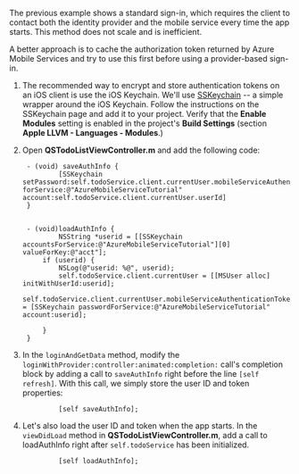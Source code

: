 
The previous example shows a standard sign-in, which requires the client to contact both the identity provider and the mobile service every time the app starts. This method does not scale and is inefficient.

A better approach is to cache the authorization token returned by Azure Mobile Services and try to use this first before using a provider-based sign-in.

1. The recommended way to encrypt and store authentication tokens on an iOS client is use the iOS Keychain. We'll use [SSKeychain](https://github.com/soffes/sskeychain) -- a simple wrapper around the iOS Keychain. Follow the instructions on the SSKeychain page and add it to your project. Verify that the **Enable Modules** setting is enabled in the project's **Build Settings** (section **Apple LLVM - Languages - Modules**.)

2. Open **QSTodoListViewController.m** and add the following code:


		- (void) saveAuthInfo {
				[SSKeychain setPassword:self.todoService.client.currentUser.mobileServiceAuthenticationToken forService:@"AzureMobileServiceTutorial" account:self.todoService.client.currentUser.userId]
		}


		- (void)loadAuthInfo {
				NSString *userid = [[SSKeychain accountsForService:@"AzureMobileServiceTutorial"][0] valueForKey:@"acct"];
		    if (userid) {
		        NSLog(@"userid: %@", userid);
		        self.todoService.client.currentUser = [[MSUser alloc] initWithUserId:userid];
		         self.todoService.client.currentUser.mobileServiceAuthenticationToken = [SSKeychain passwordForService:@"AzureMobileServiceTutorial" account:userid];

		    }
		}

3. In the `loginAndGetData` method, modify the `loginWithProvider:controller:animated:completion:` call's completion block by adding a call to `saveAuthInfo` right before the line `[self refresh]`. With this call, we simply store the user ID and token properties:

				[self saveAuthInfo];

4. Let's also load the user ID and token when the app starts. In the `viewDidLoad` method in **QSTodoListViewController.m**, add a call to loadAuthInfo right after `self.todoService` has been initialized.

				[self loadAuthInfo];